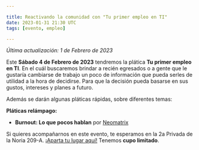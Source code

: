 ```yaml
---

title: Reactivando la comunidad con "Tu primer empleo en TI"
date: 2023-01-31 21:30 UTC
tags: [evento, empleo] 

---
```


*Última actualización: 1 de Febrero de 2023*

Este **Sábado 4 de Febrero de 2023** tendremos la plática **Tu primer empleo en TI**. En el cuál buscaremos brindar a recién egresados o a gente que le gustaría cambiarse de trabajo un poco de información que pueda serles de utilidad a la hora de decidirse. Para que la decisión pueda basarse en sus gustos, intereses y planes a futuro.

Además se darán algunas pláticas rápidas, sobre diferentes temas:

**Pláticas relámpago:**

- **Burnout: Lo que pocos hablan** por [Neomatrix](https://github.com/neomatrixcode)


Si quieres acompañarnos en este evento, te esperamos en la 2a Privada de la Noria 209-A. [¡Aparta tu lugar aquí!](http://bit.ly/3wKCAV5) Tenemos **cupo limitado**.



